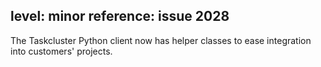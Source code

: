 level: minor
reference: issue 2028
---
The Taskcluster Python client now has helper classes to ease integration into customers' projects.
